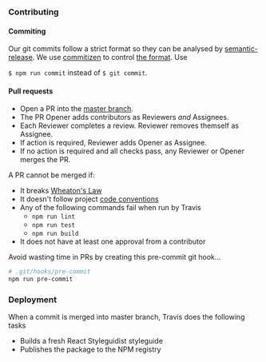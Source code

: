 ### Contributing

#### Commiting

Our git commits follow a strict format so they can be analysed by [semantic-release](https://github.com/semantic-release/semantic-release). We use [commitizen](https://github.com/commitizen/cz-cli) to control [the format](https://github.com/angular/angular.js/blob/master/DEVELOPERS.md#-git-commit-guidelines). Use 

`$ npm run commit` instead of `$ git commit`.

#### Pull requests

- Open a PR into the [master branch](https://github.com/lodgify/REPOSITORY-NAME/tree/master).
- The PR Opener adds contributors as Reviewers *and* Assignees.
- Each Reviewer completes a review. Reviewer removes themself as Assignee.
- If action is required, Reviewer adds Opener as Assignee.
- If no action is required and all checks pass, any Reviewer or Opener merges the PR.

A PR cannot be merged if:
- It breaks [Wheaton's Law](http://www.wheatonslaw.com/)
- It doesn't follow project [code conventions](https://github.com/lodgify/REPOSITORY-NAME/blob/master/docs/CONVENTIONS.md)
- Any of the following commands fail when run by Travis
  - `npm run lint`
  - `npm run test`
  - `npm run build`
- It does not have at least one approval from a contributor

Avoid wasting time in PRs by creating this pre-commit git hook...

```sh
# .git/hooks/pre-commit
npm run pre-commit
```

### Deployment

When a commit is merged into master branch, Travis does the following tasks

- Builds a fresh React Styleguidist styleguide
- Publishes the package to the NPM registry
